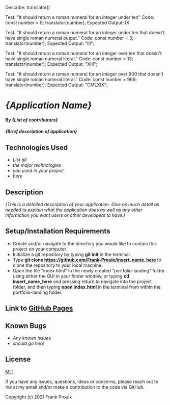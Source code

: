 Describe: translator()

Test: "It should return a roman numeral for an integer under ten"
Code:
const number = 9;
translator(number);
Expected Output: IX

Test: "It should return a roman numeral for an integer under ten that doesn't have single roman numeral output."
Code:
const number = 3;
translator(number);
Expected Output: "III";

Test: "It should return a roman numeral for an integer over ten that doesn't have single roman numeral literal."
Code:
const number = 13;
translator(number);
Expected Output: "XIII";

Test: "It should return a roman numeral for an integer over 900 that doesn't have single roman numeral literal."
Code:
const number = 969;
translator(number);
Expected Output: "CMLXIX";

# _{Application Name}_

#### By _**{List of contributors}**_

#### _{Brief description of application}_

## Technologies Used

* _List all_
* _the major technologies_
* _you used in your project_
* _here_

## Description

_{This is a detailed description of your application. Give as much detail as needed to explain what the application does as well as any other information you want users or other developers to have.}_

## Setup/Installation Requirements

* Create and/or navigate to the directory you would like to contain this project on your computer.
* Initialize a git repository by typing **git init** in the terminal.
* Type **git clone https://github.com/Frank-Proulx/insert_name_here** to clone the repository to your local machine.
* Open the file "index.html" in the newly created "portfolio-landing" folder using either the GUI in your finder window, or typing **cd insert_name_here** and pressing return to navigate into the project folder, and then typing **open index.html** in the terminal from within the portfolio-landing folder.  

## Link to [GitHub Pages](https://frank-proulx.github.io//)

## Known Bugs

* _Any known issues_
* _should go here_

## License

[MIT](https://opensource.org/licenses/MIT)

If you have any issues, questions, ideas or concerns, please reach out to me at my email and/or make a contribution to the code via GitHub.

Copyright (c) 2021 Frank Proulx